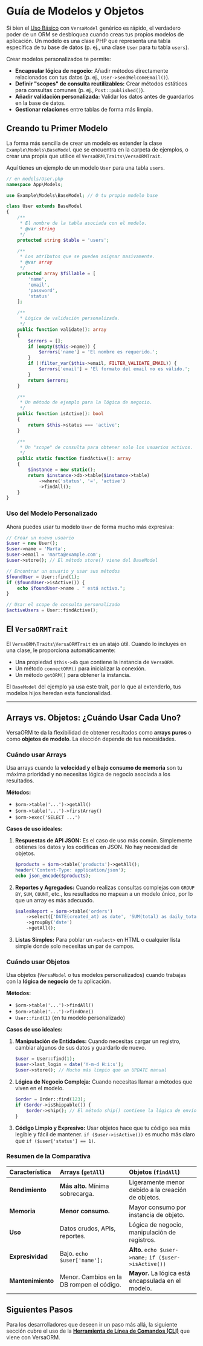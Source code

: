 # Guía de Modelos y Objetos

Si bien el [Uso Básico](01-basic-usage.md) con `VersaModel` genérico es rápido, el verdadero poder de un ORM se desbloquea cuando creas tus propios modelos de aplicación. Un modelo es una clase PHP que representa una tabla específica de tu base de datos (p. ej., una clase `User` para tu tabla `users`).

Crear modelos personalizados te permite:

-   **Encapsular lógica de negocio:** Añadir métodos directamente relacionados con tus datos (p. ej., `User->sendWelcomeEmail()`).
-   **Definir "scopes" de consulta reutilizables:** Crear métodos estáticos para consultas comunes (p. ej., `Post::published()`).
-   **Añadir validación personalizada:** Validar los datos antes de guardarlos en la base de datos.
-   **Gestionar relaciones** entre tablas de forma más limpia.

## Creando tu Primer Modelo

La forma más sencilla de crear un modelo es extender la clase `Example\Models\BaseModel` que se encuentra en la carpeta de ejemplos, o crear una propia que utilice el `VersaORM\Traits\VersaORMTrait`.

Aquí tienes un ejemplo de un modelo `User` para una tabla `users`.

```php
// en models/User.php
namespace App\Models;

use Example\Models\BaseModel; // O tu propio modelo base

class User extends BaseModel
{
    /**
     * El nombre de la tabla asociada con el modelo.
     * @var string
     */
    protected string $table = 'users';

    /**
     * Los atributos que se pueden asignar masivamente.
     * @var array
     */
    protected array $fillable = [
        'name',
        'email',
        'password',
        'status'
    ];

    /**
     * Lógica de validación personalizada.
     */
    public function validate(): array
    {
        $errors = [];
        if (empty($this->name)) {
            $errors['name'] = 'El nombre es requerido.';
        }
        if (!filter_var($this->email, FILTER_VALIDATE_EMAIL)) {
            $errors['email'] = 'El formato del email no es válido.';
        }
        return $errors;
    }

    /**
     * Un método de ejemplo para la lógica de negocio.
     */
    public function isActive(): bool
    {
        return $this->status === 'active';
    }

    /**
     * Un "scope" de consulta para obtener solo los usuarios activos.
     */
    public static function findActive(): array
    {
        $instance = new static();
        return $instance->db->table($instance->table)
            ->where('status', '=', 'active')
            ->findAll();
    }
}
```

### Uso del Modelo Personalizado

Ahora puedes usar tu modelo `User` de forma mucho más expresiva:

```php
// Crear un nuevo usuario
$user = new User();
$user->name = 'Marta';
$user->email = 'marta@example.com';
$user->store(); // El método store() viene del BaseModel

// Encontrar un usuario y usar sus métodos
$foundUser = User::find(1);
if ($foundUser->isActive()) {
    echo $foundUser->name . " está activo.";
}

// Usar el scope de consulta personalizado
$activeUsers = User::findActive();
```

## El `VersaORMTrait`

El `VersaORM\Traits\VersaORMTrait` es un atajo útil. Cuando lo incluyes en una clase, le proporciona automáticamente:

-   Una propiedad `$this->db` que contiene la instancia de `VersaORM`.
-   Un método `connectORM()` para inicializar la conexión.
-   Un método `getORM()` para obtener la instancia.

El `BaseModel` del ejemplo ya usa este trait, por lo que al extenderlo, tus modelos hijos heredan esta funcionalidad.

---

## Arrays vs. Objetos: ¿Cuándo Usar Cada Uno?

VersaORM te da la flexibilidad de obtener resultados como **arrays puros** o como **objetos de modelo**. La elección depende de tus necesidades.

### Cuándo usar **Arrays**

Usa arrays cuando la **velocidad y el bajo consumo de memoria** son tu máxima prioridad y no necesitas lógica de negocio asociada a los resultados.

**Métodos:**
-   `$orm->table('...')->getAll()`
-   `$orm->table('...')->firstArray()`
-   `$orm->exec('SELECT ...')`

**Casos de uso ideales:**

1.  **Respuestas de API JSON:** Es el caso de uso más común. Simplemente obtienes los datos y los codificas en JSON. No hay necesidad de objetos.

    ```php
    $products = $orm->table('products')->getAll();
    header('Content-Type: application/json');
    echo json_encode($products);
    ```

2.  **Reportes y Agregados:** Cuando realizas consultas complejas con `GROUP BY`, `SUM`, `COUNT`, etc., los resultados no mapean a un modelo único, por lo que un array es más adecuado.

    ```php
    $salesReport = $orm->table('orders')
        ->select(['DATE(created_at) as date', 'SUM(total) as daily_total'])
        ->groupBy('date')
        ->getAll();
    ```

3.  **Listas Simples:** Para poblar un `<select>` en HTML o cualquier lista simple donde solo necesitas un par de campos.

### Cuándo usar **Objetos**

Usa objetos (`VersaModel` o tus modelos personalizados) cuando trabajas con la **lógica de negocio** de tu aplicación.

**Métodos:**
-   `$orm->table('...')->findAll()`
-   `$orm->table('...')->findOne()`
-   `User::find(1)` (en tu modelo personalizado)

**Casos de uso ideales:**

1.  **Manipulación de Entidades:** Cuando necesitas cargar un registro, cambiar algunos de sus datos y guardarlo de nuevo.

    ```php
    $user = User::find(1);
    $user->last_login = date('Y-m-d H:i:s');
    $user->store(); // Mucho más limpio que un UPDATE manual
    ```

2.  **Lógica de Negocio Compleja:** Cuando necesitas llamar a métodos que viven en el modelo.

    ```php
    $order = Order::find(123);
    if ($order->isShippable()) {
        $order->ship(); // El método ship() contiene la lógica de envío
    }
    ```

3.  **Código Limpio y Expresivo:** Usar objetos hace que tu código sea más legible y fácil de mantener. `if ($user->isActive())` es mucho más claro que `if ($user['status'] == 1)`.

### Resumen de la Comparativa

| Característica | Arrays (`getAll`)                               | Objetos (`findAll`)                                |
| :--------------- | :---------------------------------------------- | :------------------------------------------------- |
| **Rendimiento**  | **Más alto.** Mínima sobrecarga.                | Ligeramente menor debido a la creación de objetos. |
| **Memoria**      | **Menor consumo.**                               | Mayor consumo por instancia de objeto.             |
| **Uso**          | Datos crudos, APIs, reportes.                   | Lógica de negocio, manipulación de registros.      |
| **Expresividad** | Bajo. `echo $user['name'];`                     | **Alto.** `echo $user->name;` `if ($user->isActive())` |
| **Mantenimiento**| Menor. Cambios en la DB rompen el código.       | **Mayor.** La lógica está encapsulada en el modelo. |

## Siguientes Pasos

Para los desarrolladores que deseen ir un paso más allá, la siguiente sección cubre el uso de la **[Herramienta de Línea de Comandos (CLI)](04-cli-tool.md)** que viene con VersaORM.
